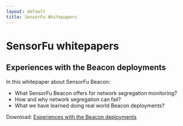 ```yaml
---
layout: default
title: SensorFu Whitepapers
---
```


# SensorFu whitepapers

## Experiences with the Beacon deployments

In this whitepaper about SensorFu Beacon:

 - What SensorFu Beacon offers for network segregation monitoring?
 - How and why network segregation can fail?
 - What we have learned doing real world Beacon deployments?

Download: [Experiences with the Beacon deployments](experiences-with-beacon-deployments.html)
